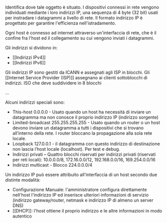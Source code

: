 Identifica dove tale oggetto è situato. I dispositivi connessi in rete vengono individuati mediante i loro indirizzi IP, una sequenza di 4 byte (32 bit) usati per instradare i datagrammi a livello di rete.
Il formato indirizzo IP è progettato per garantire l'efficienza nell'istradamento.

Ogni host è connesso ad internet attraverso un'interfaccia di rete, che è il confine fra l'host ed il collegamento su cui vengono inviati i datagrammi.

Gli indirizzi si dividono in:
- [[Indirizzi IPv4]]
- [[Indirizzi IPv6]]

Gli indirizzi IP sono gestiti da ICANN e assegnati agli ISP in blocchi.
Gli [[Internet Service Provider (ISP)]] assegnano ai clienti sottoblocchi di indirizzi.
ISO che deve suddividere in 8 blocchi 

...

Alcuni indirizzi speciali sono:
- This-host 0.0.0.0 - Usato quando un host ha necessità di inviare un datagramma ma non conosce il proprio indirizzo IP (indirizzo sorgente)
- Limited-broadcast 255.255.255.255 - Usato quando un router o un host devono inviare un datagramma a tutti i dispositivi che si trovano all’interno della rete. I router bloccano la propagazione alla sola rete locale.
- Loopback 127.0.0.1 - il datagramma con questo indirizzo di destinazione non lascia l’host locale (localhost). Per test e debug.
- Indirizzi privati – Quattro blocchi riservati per indirizzi privati (riservati per reti locali): 10.0.0.0/8, 172.16.0.0/12, 192.168.0.0/16, 169.254.0.0/16
- Indirizzi multicast - Blocco 224.0.0.0/4

Un indirizzo IP può essere attribuito all'interfaccia di un host secondo due distinte modalità:
- Configurazione Manuale: l'amministratore  configura direttamente nell'host l'indirizzo IP ed inserisce ulteriori informazioni di servizio (indirizzo gateway/router, netmask e indirizzo IP di almeno un server DNS)
- [[DHCP]]: l'host ottiene il proprio indirizzo e le altre informazioni in modo autentico
